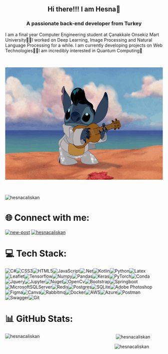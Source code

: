 <h2 align="center">  Hi there!!! I am Hesna🤗</h2>
<h3 align="center">A passionate back-end developer from Turkey</h3>
I am a final year Computer Engineering student at Çanakkale Onsekiz Mart University👨‍🎓I worked on Deep Learning, Image Processing and Natural Language Processing for a while. I am currently developing projects on Web Technologies👨‍💻I am incredibly interested in Quantum Computing🤯

</br><div align="center">
  <img src="https://github.com/hesnacaliskan/hesnacaliskan/blob/main/stitch_dance.gif?raw=true" width="600" height="358" />
</div></br>
<p align="left"> <img src="https://komarev.com/ghpvc/?username=hesnacaliskan&label=Profile%20views&color=0e75b6&style=flat" alt="hesnacaliskan" /> </p>

# 🌐 Connect with me:
<p align="left">
  <a href="mailto:hhesnacaliskan@gmail.com" target="blank"><img align="center" src="https://img.icons8.com/fluency/48/new-post.png" height="48" width="48" alt="new-post"/></a>
  <a href="https://www.linkedin.com/in/hatice-hesna-caliskan/" target="blank"><img align="center" src="https://raw.githubusercontent.com/rahuldkjain/github-profile-readme-generator/master/src/images/icons/Social/linked-in-alt.svg" alt="hesnacaliskan" height="30" width="40" /></a>
</p>

# 💻 Tech Stack:
![C#](https://img.shields.io/badge/c%23-%23239120.svg?style=for-the-badge&logo=c-sharp&logoColor=white)![CSS3](https://img.shields.io/badge/css3-%231572B6.svg?style=for-the-badge&logo=css3&logoColor=white)![HTML5](https://img.shields.io/badge/HTML5-E34F26?style=for-the-badge&logo=html5&logoColor=white)![JavaScript](https://img.shields.io/badge/JavaScript-323330?style=for-the-badge&logo=javascript&logoColor=F7DF1E)![.Net](https://img.shields.io/badge/.NET-5C2D91?style=for-the-badge&logo=.net&logoColor=white)![Kotlin](https://img.shields.io/badge/Kotlin-0095D5?&style=for-the-badge&logo=kotlin&logoColor=white)![Python](https://img.shields.io/badge/Python-FFD43B?style=for-the-badge&logo=python&logoColor=blue)![Latex](https://img.shields.io/badge/LaTeX-47A141?style=for-the-badge&logo=LaTeX&logoColor=white)![Leaflet](https://img.shields.io/badge/Leaflet-199900?style=for-the-badge&logo=Leaflet&logoColor=white)![Tensorflow](https://img.shields.io/badge/TensorFlow-FF6F00?style=for-the-badge&logo=tensorflow&logoColor=white)![Numpy](https://img.shields.io/badge/Numpy-777BB4?style=for-the-badge&logo=numpy&logoColor=white)![Pandas](https://img.shields.io/badge/Pandas-2C2D72?style=for-the-badge&logo=pandas&logoColor=white)![Keras](https://img.shields.io/badge/Keras-FF0000?style=for-the-badge&logo=keras&logoColor=white)![PyTorch](https://img.shields.io/badge/PyTorch-EE4C2C?style=for-the-badge&logo=pytorch&logoColor=white)![Conda](https://img.shields.io/badge/conda-342B029.svg?&style=for-the-badge&logo=anaconda&logoColor=white)![Jquery](https://img.shields.io/badge/jQuery-0769AD?style=for-the-badge&logo=jquery&logoColor=white)![Jupyter](https://img.shields.io/badge/Jupyter-F37626.svg?&style=for-the-badge&logo=Jupyter&logoColor=white)![Nuget](https://img.shields.io/badge/NuGet-004880?style=for-the-badge&logo=nuget&logoColor=white)![OpenCv](https://img.shields.io/badge/OpenCV-27338e?style=for-the-badge&logo=OpenCV&logoColor=white)![Bootstrap](https://img.shields.io/badge/bootstrap-%23563D7C.svg?style=for-the-badge&logo=bootstrap&logoColor=white)![Springboot](https://img.shields.io/badge/Spring_Boot-F2F4F9?style=for-the-badge&logo=spring-boot)![MicrosoftSQLServer](https://img.shields.io/badge/Microsoft%20SQL%20Server-CC2927?style=for-the-badge&logo=microsoft%20sql%20server&logoColor=white)![Redis](https://img.shields.io/badge/redis-%23DD0031.svg?style=for-the-badge&logo=redis&logoColor=white)![Postgres](https://img.shields.io/badge/postgres-%23316192.svg?style=for-the-badge&logo=postgresql&logoColor=white)![SQLite](https://img.shields.io/badge/SQLite-07405E?style=for-the-badge&logo=sqlite&logoColor=white)![Adobe Photoshop](https://img.shields.io/badge/adobephotoshop-%2331A8FF.svg?style=for-the-badge&logo=adobephotoshop&logoColor=white)![Figma](https://img.shields.io/badge/Figma-F24E1E?style=for-the-badge&logo=figma&logoColor=white)![Canva](https://img.shields.io/badge/Canva-%2300C4CC.svg?style=for-the-badge&logo=Canva&logoColor=white)![Rabbitmq](https://img.shields.io/badge/rabbitmq-%23FF6600.svg?&style=for-the-badge&logo=rabbitmq&logoColor=white)![Docker](https://img.shields.io/badge/docker-%230db7ed.svg?style=for-the-badge&logo=docker&logoColor=white)![AWS](https://img.shields.io/badge/Amazon_AWS-FF9900?style=for-the-badge&logo=amazonaws&logoColor=white)![Azure](https://img.shields.io/badge/Azure_DevOps-0078D7?style=for-the-badge&logo=azure-devops&logoColor=white)![Postman](https://img.shields.io/badge/Postman-FF6C37?style=for-the-badge&logo=postman&logoColor=white)![Swagger](https://img.shields.io/badge/-Swagger-%23Clojure?style=for-the-badge&logo=swagger&logoColor=white)![Git](https://img.shields.io/badge/GIT-E44C30?style=for-the-badge&logo=git&logoColor=white)
# 📊 GitHub Stats:
<p><img align="left" src="https://github-readme-stats.vercel.app/api/top-langs?username=hesnacaliskan&theme=dark&show_icons=true&locale=en&layout=compact" alt="hesnacaliskan" width="350" height="300"/></p>

<p>&nbsp;<img align="center" src="https://github-readme-stats.vercel.app/api?username=hesnacaliskan&theme=dark&show_icons=true&locale=en" alt="hesnacaliskan"/></p>

<p><img align="left" src="https://github-readme-streak-stats.herokuapp.com/?user=hesnacaliskan&theme=dark&hide_border=false" alt="hesnacaliskan" /></p>
